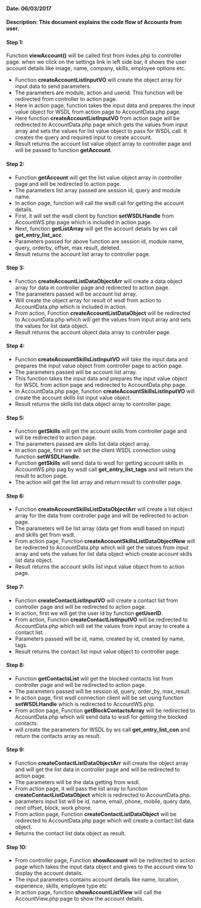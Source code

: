 #### Date: 06/03/2017

#### Description: This document explains the code flow of Accounts from user.


#### Step 1:

Function **viewAccount()** will be called first from index.php to controller page. when we click on the settings link in left side bar, it shows the user account details like image, name, company, skills, employee options etc.

- Function **createAccountListInputVO** will create the object array for input data to send parameters. 
- The parameters are module, action and userid. This function will be redirected from controller to action page.
- Here in action page, function takes the input data and prepares the input value object for WSDL from action page to AccountData.php page.
- Here function **createAccountListInputVO** from action page will be redirected to AccountData.php page which gets the values from input array and sets the values for list value object to pass for WSDL call. It creates the query and required input to create account.
- Result returns the account list value object array to controller page and will be passed to function **getAccount**.
 

#### Step 2:

- Function **getAccount** will get the list value object array in controller page and will be redirected to action page.
- The parameters list array passed are session id, query and module name.
- In action page, function will call the wsdl call for getting the account details.
- First, it will set the wsdl client by function **setWSDLHandle** from AccountWS.php page which is included in action page.
- Next, function **getListArray** will get the account details by ws call **get_entry_list_acc**.
- Parameters passed for above function are session id, module name, query, orderby, offset, max result, deleted.
- Result returns the account list array to controller page.

#### Step 3:

- Function **createAccountListDataObjectArr** will create a data object array for data in controller page and redirected to action page.
- The parameters passed will be account list array.
- Will create the object array for result of wsdl from action to AccountData.php which is included in action.
- From action, Function **createAccountListDataObject** will be redirected to AccountData.php which will get the values from input array and sets the values for list data object. 
- Result returns the account object data array to controller page.

#### Step 4:

- Function **createAccountSkillsListInputVO** will take the input data and prepares the input value object from controller page to action page.
- The parameters passed will be account list array.
- This function takes the input data and prepares the input value object for WSDL from action page and redirected to AccountData.php page.
- In AccountData.php page, function **createAccountSkillsListInputVO** will create the account skills list input value object.
- Result returns the skills list data object array to controller page.


#### Step 5:

- Function **getSkills** will get the account skills from controller page and will be redirected to action page.
- The parameters passed are skills list data object array.
- In action page, first we will set the client WSDL connection using function **setWSDLHandle**.
- Function **getSkills** will send data to wsdl for getting account skills in AccountWS.php pag by wsdl call **get_entry_list_tags** and will return the result to action page.
- The action will get the list array and return result to controller page.

#### Step 6:

- Function **createAccountSkillsListDataObjectArr** will create a list object array for the data from controller page and will be redirected to action page.
- The parameters will be list array (data get from wsdl based on input) and skills get from wsdl.
- From action page, Function **createAccountSkillsListDataObjectNew** will be redirected to AccountData.php which will get the values from input array and sets the values for list data object which create account skills list data object.
- Result returns the account skills list input value object from   to action page.

#### Step 7:

- Function **createContactListInputVO** will create a contact list from controller page and will be redirected to action page.
- In action, first we will get the user id by function **getUserID**.
- From action, Function **createContactListInputVO** will be redirected to AccountData.php which will set the values from input array to create a contact list.
- Parameters passed will be id, name, created by id, created by name, tags.
- Result returns the contact list input value object to controller page.

#### Step 8:

- Function **getContactsList** will get the blocked contacts list from controller page and will be redirected to action page.
- The parameters passed will be session id, query, order_by, max_result.
- In action page, first wsdl connection client will be set using function **setWSDLHandle** which is redirected to AccountWS.php.
- From action page, Function **getBlockContactsArray** will be redirected to AccountData.php which will send data to wsdl for getting the blocked contacts.
- will create the parameters for WSDL by ws call **get_entry_list_con** and return the contacts array as result.

#### Step 9:

- Function **createContactListDataObjectArr** will create the object array and will get the list data in controller page and will be redirected to action page.
- The parameters will be the data getting from wsdl.
- From action page, it will pass the list array to function **createContactListDataObject** which is redirected to AccountData.php.
- parameters input list will be id, name, email, phone, mobile, query date, next offset, block, work phone.
- From action page, Function **createContactListDataObject** will be redirected to AccountData.php page which will create a contact list data object.
- Returns the contact list data object as result.

#### Step 10:

- From controller page, Function **showAccount** will be redirected to action page which takes the input data object and gives to the account view to display the account details.
- The input parameters contains account details like name, location, experience, skills, employee type etc
- In action page, function **showAccountListView** will call the AccountView.php page to show the account details.








